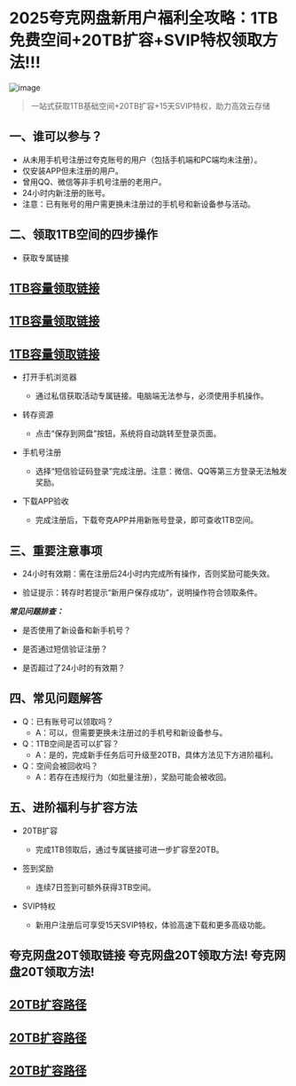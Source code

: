 # 2025夸克网盘新用户福利全攻略：1TB免费空间+20TB扩容+SVIP特权领取方法!!!

![image](https://github.com/user-attachments/assets/45343295-daa4-4fa8-82b2-47d204770eb8)


> 一站式获取1TB基础空间+20TB扩容+15天SVIP特权，助力高效云存储


## 一、谁可以参与？
+ 从未用手机号注册过夸克账号的用户（包括手机端和PC端均未注册）。
+ 仅安装APP但未注册的用户。
+ 曾用QQ、微信等非手机号注册的老用户。
+ 24小时内新注册的账号。
+ 注意：已有账号的用户需更换未注册过的手机号和新设备参与活动。

## 二、领取1TB空间的四步操作

- 获取专属链接

## [1TB容量领取链接](https://pan.quark.cn/s/27d1620a691c)
## [1TB容量领取链接](https://pan.quark.cn/s/27d1620a691c)
## [1TB容量领取链接](https://pan.quark.cn/s/27d1620a691c)


- 打开手机浏览器
  + 通过私信获取活动专属链接。电脑端无法参与，必须使用手机操作。

- 转存资源
  + 点击“保存到网盘”按钮，系统将自动跳转至登录页面。

- 手机号注册
  + 选择“短信验证码登录”完成注册。注意：微信、QQ等第三方登录无法触发奖励。

- 下载APP验收
  + 完成注册后，下载夸克APP并用新账号登录，即可查收1TB空间。



## 三、重要注意事项
- 24小时有效期：需在注册后24小时内完成所有操作，否则奖励可能失效。

- 验证提示：转存时若提示“新用户保存成功”，说明操作符合领取条件。

***常见问题排查：***

- 是否使用了新设备和新手机号？

- 是否通过短信验证注册？

- 是否超过了24小时的有效期？

## 四、常见问题解答
- Q：已有账号可以领取吗？
  + A：可以，但需要更换未注册过的手机号和新设备参与。
- Q：1TB空间是否可以扩容？
  + A：是的，完成新手任务后可升级至20TB，具体方法见下方进阶福利。
- Q：空间会被回收吗？
  + A：若存在违规行为（如批量注册），奖励可能会被收回。


## 五、进阶福利与扩容方法
- 20TB扩容
  + 完成1TB领取后，通过专属链接可进一步扩容至20TB。  

- 签到奖励
  + 连续7日签到可额外获得3TB空间。

- SVIP特权
  + 新用户注册后可享受15天SVIP特权，体验高速下载和更多高级功能。

## 夸克网盘20T领取链接 夸克网盘20T领取方法!  夸克网盘20T领取方法!   

## [20TB扩容路径](https://blog.csdn.net/liuguizhong/article/details/145992748?spm=1011.2415.3001.5331)
## [20TB扩容路径](https://blog.csdn.net/liuguizhong/article/details/145992748?spm=1011.2415.3001.5331)
## [20TB扩容路径](https://blog.csdn.net/liuguizhong/article/details/145992748?spm=1011.2415.3001.5331)

